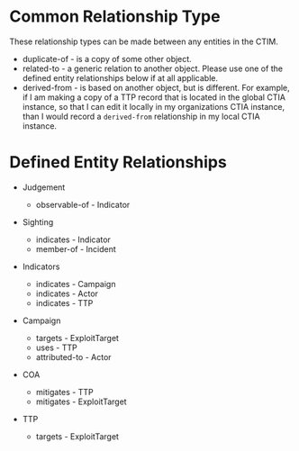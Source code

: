 # Common Relationship Type

These relationship types can be made between any entities in the CTIM.

* duplicate-of  - is a copy of some other object.
* related-to - a generic relation to another object.  Please use one
  of the defined entity relationships below if at all applicable.
* derived-from - is based on another object, but is different.  For
  example, if I am making a copy of a TTP record that is located in
  the global CTIA instance, so that I can edit it locally in my
  organizations CTIA instance, than I would record a `derived-from`
  relationship in my local CTIA instance.

# Defined Entity Relationships

* Judgement
  * observable-of - Indicator

* Sighting
  * indicates - Indicator
  * member-of - Incident

* Indicators
  * indicates - Campaign
  * indicates - Actor
  * indicates - TTP

* Campaign
  * targets - ExploitTarget
  * uses - TTP
  * attributed-to - Actor
  
* COA
  * mitigates - TTP
  * mitigates - ExploitTarget
  
* TTP
  * targets - ExploitTarget



